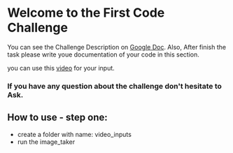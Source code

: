 # Welcome to the First Code Challenge
You can see the Challenge Description on [Google Doc](https://docs.google.com/document/d/10M3PG8iAiNbJNhl4b7Qzg28FmRAQvQEWs18TZgFboCY/edit?usp=sharing). Also, After finish the task please write youe documentation of your code in this section.

you can use this [video](https://static.vecteezy.com/system/protected/files/008/661/296/vecteezy_animated-countdown-number-60-second-black-background_8661296_344.mp4) for your input.

### If you have any question about the challenge don't hesitate to Ask.


## How to use - step one:
- create a folder with name: video_inputs
- run the image_taker
